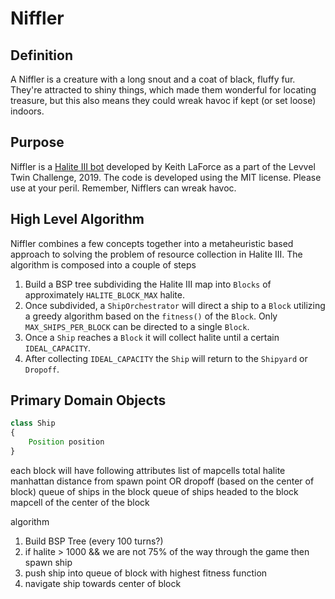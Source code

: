 # Niffler

## Definition

A Niffler is a creature with a long snout and a coat of black, fluffy fur. They're attracted to shiny things, which made them wonderful for locating treasure, but this also means they could wreak havoc if kept (or set loose) indoors.

## Purpose

Niffler is a [Halite III bot](https://2018.halite.io/learn-programming-challenge/game-overview) developed by Keith LaForce as a part of the Levvel Twin Challenge, 2019. The code is developed using the MIT license. Please use at your peril. Remember, Nifflers can wreak havoc.

## High Level Algorithm

Niffler combines a few concepts together into a metaheuristic based approach to solving the problem of resource collection in Halite III. The algorithm is composed into a couple of steps

1. Build a BSP tree subdividing the Halite III map into `Blocks` of approximately `HALITE_BLOCK_MAX` halite.
2. Once subdivided, a `ShipOrchestrator` will direct a ship to a `Block` utilizing a greedy algorithm based on the `fitness()` of the `Block`. Only `MAX_SHIPS_PER_BLOCK` can be directed to a single `Block`.
3. Once a `Ship` reaches a `Block` it will collect halite until a certain `IDEAL_CAPACITY`.
4. After collecting `IDEAL_CAPACITY` the `Ship` will return to the `Shipyard` or `Dropoff`.

## Primary Domain Objects

```javascript
class Ship
{
    Position position
}
```

each block will have following attributes
list of mapcells
total halite
manhattan distance from spawn point OR dropoff (based on the center of block)
queue of ships in the block
queue of ships headed to the block
mapcell of the center of the block

algorithm

1. Build BSP Tree (every 100 turns?)
2. if halite > 1000 && we are not 75% of the way through the game then spawn ship
3. push ship into queue of block with highest fitness function
4. navigate ship towards center of block
